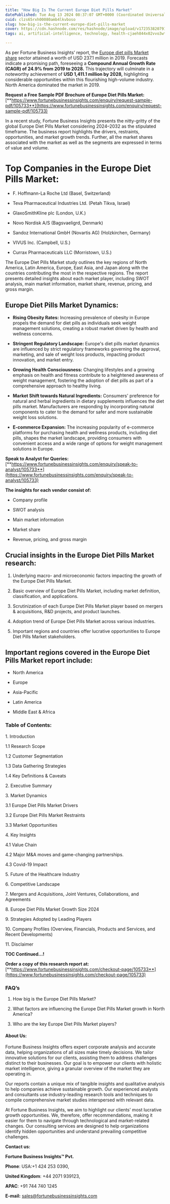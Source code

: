 ```yaml
---
title: "How Big Is The Current Europe Diet Pills Market"
datePublished: Tue Aug 13 2024 08:37:07 GMT+0000 (Coordinated Universal Time)
cuid: clzs65rxh00080amb4lkvboso
slug: how-big-is-the-current-europe-diet-pills-market
cover: https://cdn.hashnode.com/res/hashnode/image/upload/v1723538207913/a08dd4fe-f179-4952-ab30-3bde9847da07.png
tags: ai, artificial-intelligence, technology, health-cjaeh844x02vvo3wtj5r2s75q, healthcare

---
```


As per Fortune Business Insights’ report, the [Europe diet pills Market share](https://www.fortunebusinessinsights.com/europe-diet-pills-market-105733) sector attained a worth of USD 237.1 million in 2019. Forecasts indicate a promising path, foreseeing a **Compound Annual Growth Rate (CAGR) of 24.9% from 2019 to 2028.** This trajectory will culminate in a noteworthy achievement of **USD 1,411.1 million by 2028,** highlighting considerable opportunities within this flourishing high-volume industry. North America dominated the market in 2019.

**Request a Free Sample PDF Brochure of Europe Diet Pills Market:** [**https://www.fortunebusinessinsights.com/enquiry/request-sample-pdf/105733**](https://www.fortunebusinessinsights.com/enquiry/request-sample-pdf/105733)

In a recent study, Fortune Business Insights presents the nitty-gritty of the global Europe Diet Pills Market considering 2024–2032 as the stipulated timeframe. The business report highlights the drivers, restraints, opportunities, and market growth trends. Further, all the market shares associated with the market as well as the segments are expressed in terms of value and volume.

# **Top Companies in the Europe Diet Pills Market:**

* F. Hoffmann-La Roche Ltd (Basel, Switzerland)
    
* Teva Pharmaceutical Industries Ltd. (Petah Tikva, Israel)
    
* GlaxoSmithKline plc (London, U.K.)
    
* Novo Nordisk A/S (Bagsvaeligrd, Denmark)
    
* Sandoz International GmbH (Novartis AG) (Holzkirchen, Germany)
    
* VIVUS Inc. (Campbell, U.S.)
    
* Currax Pharmaceuticals LLC (Morristown, U.S.)
    

The Europe Diet Pills Market study outlines the key regions of North America, Latin America, Europe, East Asia, and Japan along with the countries contributing the most in the respective regions. The report presents detailed insights about each market player, including SWOT analysis, main market information, market share, revenue, pricing, and gross margin.

## Europe Diet Pills Market **Dynamics**:

* **Rising Obesity Rates:** Increasing prevalence of obesity in Europe propels the demand for diet pills as individuals seek weight management solutions, creating a robust market driven by health and wellness concerns.
    
* **Stringent Regulatory Landscape:** Europe's diet pills market dynamics are influenced by strict regulatory frameworks governing the approval, marketing, and sale of weight loss products, impacting product innovation, and market entry.
    
* **Growing Health Consciousness:** Changing lifestyles and a growing emphasis on health and fitness contribute to a heightened awareness of weight management, fostering the adoption of diet pills as part of a comprehensive approach to healthy living.
    
* **Market Shift towards Natural Ingredients:** Consumers' preference for natural and herbal ingredients in dietary supplements influences the diet pills market. Manufacturers are responding by incorporating natural components to cater to the demand for safer and more sustainable weight loss solutions.
    
* **E-commerce Expansion:** The increasing popularity of e-commerce platforms for purchasing health and wellness products, including diet pills, shapes the market landscape, providing consumers with convenient access and a wide range of options for weight management solutions in Europe.
    

**Speak to Analyst for Queries:** [**https://www.fortunebusinessinsights.com/enquiry/speak-to-analyst/105733**](https://www.fortunebusinessinsights.com/enquiry/speak-to-analyst/105733)

**The insights for each vendor consist of:**

* Company profile
    
* SWOT analysis
    
* Main market information
    
* Market share
    
* Revenue, pricing, and gross margin
    

## **Crucial insights in the Europe Diet Pills Market research:**

1. Underlying macro- and microeconomic factors impacting the growth of the Europe Diet Pills Market.
    
2. Basic overview of Europe Diet Pills Market, including market definition, classification, and applications.
    
3. Scrutinization of each Europe Diet Pills Market player based on mergers & acquisitions, R&D projects, and product launches.
    
4. Adoption trend of Europe Diet Pills Market across various industries.
    
5. Important regions and countries offer lucrative opportunities to Europe Diet Pills Market stakeholders.
    

## **Important regions covered in the Europe Diet Pills Market report include:**

* North America
    
* Europe
    
* Asia-Pacific
    
* Latin America
    
* Middle East & Africa
    

### **Table of Contents:**

1\. Introduction

1.1 Research Scope

1.2 Customer Segmentation

1.3 Data Gathering Strategies

1.4 Key Definitions & Caveats

2\. Executive Summary

3\. Market Dynamics

3.1 Europe Diet Pills Market Drivers

3.2 Europe Diet Pills Market Restraints

3.3 Market Opportunities

4\. Key Insights

4.1 Value Chain

4.2 Major M&A moves and game-changing partnerships.

4.3 Covid-19 Impact

5\. Future of the Healthcare Industry

6\. Competitive Landscape

7\. Mergers and Acquisitions, Joint Ventures, Collaborations, and Agreements

8\. Europe Diet Pills Market Growth Size 2024

9\. Strategies Adopted by Leading Players

10\. Company Profiles (Overview, Financials, Products and Services, and Recent Developments)

11\. Disclaimer

**TOC Continued…!**

**Order a copy of this research report at:** [**https://www.fortunebusinessinsights.com/checkout-page/105733**](https://www.fortunebusinessinsights.com/checkout-page/105733)

### **FAQ’s**

1. How big is the Europe Diet Pills Market?
    
2. What factors are influencing the Europe Diet Pills Market growth in North America?
    
3. Who are the key Europe Diet Pills Market players?
    

#### **About Us:**

Fortune Business Insights offers expert corporate analysis and accurate data, helping organizations of all sizes make timely decisions. We tailor innovative solutions for our clients, assisting them to address challenges distinct to their businesses. Our goal is to empower our clients with holistic market intelligence, giving a granular overview of the market they are operating in.

Our reports contain a unique mix of tangible insights and qualitative analysis to help companies achieve sustainable growth. Our experienced analysts and consultants use industry-leading research tools and techniques to compile comprehensive market studies interspersed with relevant data.

At Fortune Business Insights, we aim to highlight our clients' most lucrative growth opportunities. We, therefore, offer recommendations, making it easier for them to navigate through technological and market-related changes. Our consulting services are designed to help organizations identify hidden opportunities and understand prevailing competitive challenges.

**Contact us:**

**Fortune Business Insights™ Pvt.**

**Phone**: USA:+1 424 253 0390,

**United Kingdom**: +44 2071 939123,

**APAC**: +91 744 740 1245

**E-mail:** [sales@fortunebusinessinsights.com](mailto:sales@fortunebusinessinsights.com)